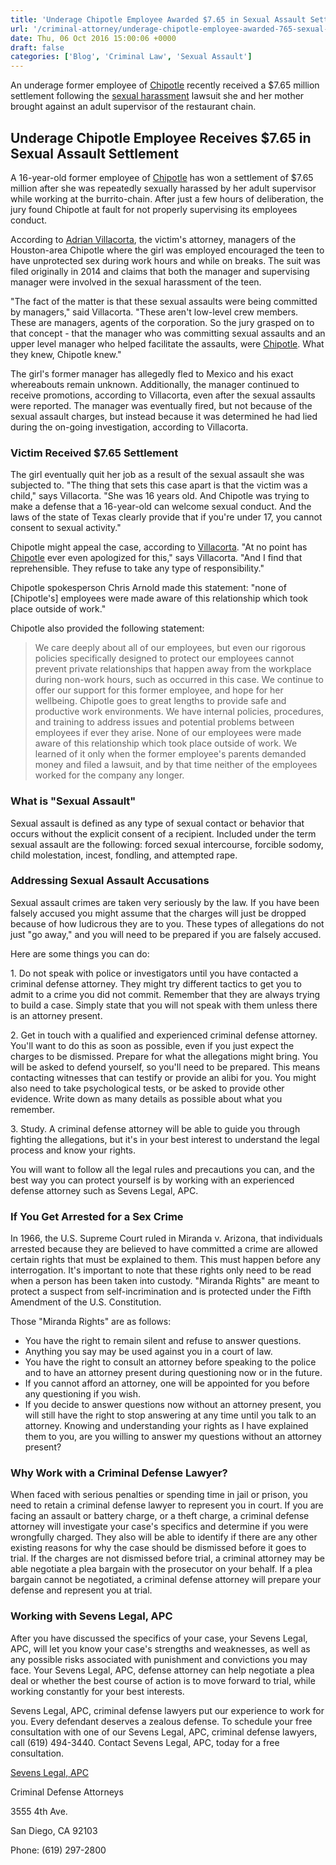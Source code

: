 ```yaml
---
title: 'Underage Chipotle Employee Awarded $7.65 in Sexual Assault Settlement'
url: '/criminal-attorney/underage-chipotle-employee-awarded-765-sexual-assault-settlement/544/'
date: Thu, 06 Oct 2016 15:00:06 +0000
draft: false
categories: ['Blog', 'Criminal Law', 'Sexual Assault']
---
```


An underage former employee of [Chipotle](https://www.sevenslegal.com/) recently received a $7.65 million settlement following the [sexual harassment](https://www.sevenslegal.com/) lawsuit she and her mother brought against an adult supervisor of the restaurant chain.

Underage Chipotle Employee Receives $7.65 in Sexual Assault Settlement
----------------------------------------------------------------------

A 16-year-old former employee of [Chipotle](https://www.sevenslegal.com/) has won a settlement of $7.65 million after she was repeatedly sexually harassed by her adult supervisor while working at the burrito-chain. After just a few hours of deliberation, the jury found Chipotle at fault for not properly supervising its employees conduct.

According to [Adrian Villacorta](https://www.sevenslegal.com/), the victim's attorney, managers of the Houston-area Chipotle where the girl was employed encouraged the teen to have unprotected sex during work hours and while on breaks. The suit was filed originally in 2014 and claims that both the manager and supervising manager were involved in the sexual harassment of the teen.

"The fact of the matter is that these sexual assaults were being committed by managers," said Villacorta. "These aren't low-level crew members. These are managers, agents of the corporation. So the jury grasped on to that concept - that the manager who was committing sexual assaults and an upper level manager who helped facilitate the assaults, were [Chipotle](https://www.sevenslegal.com/). What they knew, Chipotle knew."

The girl's former manager has allegedly fled to Mexico and his exact whereabouts remain unknown. Additionally, the manager continued to receive promotions, according to Villacorta, even after the sexual assaults were reported. The manager was eventually fired, but not because of the sexual assault charges, but instead because it was determined he had lied during the on-going investigation, according to Villacorta.

### Victim Received $7.65 Settlement

The girl eventually quit her job as a result of the sexual assault she was subjected to. "The thing that sets this case apart is that the victim was a child," says Villacorta. "She was 16 years old. And Chipotle was trying to make a defense that a 16-year-old can welcome sexual conduct. And the laws of the state of Texas clearly provide that if you're under 17, you cannot consent to sexual activity."

Chipotle might appeal the case, according to [Villacorta](https://www.sevenslegal.com/). "At no point has [Chipotle](https://www.sevenslegal.com/) ever even apologized for this," says Villacorta. "And I find that reprehensible. They refuse to take any type of responsibility."

Chipotle spokesperson Chris Arnold made this statement: "none of \[Chipotle's\] employees were made aware of this relationship which took place outside of work."

Chipotle also provided the following statement:

> We care deeply about all of our employees, but even our rigorous policies specifically designed to protect our employees cannot prevent private relationships that happen away from the workplace during non-work hours, such as occurred in this case. We continue to offer our support for this former employee, and hope for her wellbeing. Chipotle goes to great lengths to provide safe and productive work environments. We have internal policies, procedures, and training to address issues and potential problems between employees if ever they arise. None of our employees were made aware of this relationship which took place outside of work. We learned of it only when the former employee's parents demanded money and filed a lawsuit, and by that time neither of the employees worked for the company any longer.

### What is "Sexual Assault"

Sexual assault is defined as any type of sexual contact or behavior that occurs without the explicit consent of a recipient. Included under the term sexual assault are the following: forced sexual intercourse, forcible sodomy, child molestation, incest, fondling, and attempted rape.

### Addressing Sexual Assault Accusations

Sexual assault crimes are taken very seriously by the law. If you have been falsely accused you might assume that the charges will just be dropped because of how ludicrous they are to you. These types of allegations do not just "go away," and you will need to be prepared if you are falsely accused.

Here are some things you can do:

1\. Do not speak with police or investigators until you have contacted a criminal defense attorney. They might try different tactics to get you to admit to a crime you did not commit. Remember that they are always trying to build a case. Simply state that you will not speak with them unless there is an attorney present.

2\. Get in touch with a qualified and experienced criminal defense attorney. You'll want to do this as soon as possible, even if you just expect the charges to be dismissed. Prepare for what the allegations might bring. You will be asked to defend yourself, so you'll need to be prepared. This means contacting witnesses that can testify or provide an alibi for you. You might also need to take psychological tests, or be asked to provide other evidence. Write down as many details as possible about what you remember.

3\. Study. A criminal defense attorney will be able to guide you through fighting the allegations, but it's in your best interest to understand the legal process and know your rights.

You will want to follow all the legal rules and precautions you can, and the best way you can protect yourself is by working with an experienced defense attorney such as Sevens Legal, APC.

### If You Get Arrested for a Sex Crime

In 1966, the U.S. Supreme Court ruled in Miranda v. Arizona, that individuals arrested because they are believed to have committed a crime are allowed certain rights that must be explained to them. This must happen before any interrogation. It's important to note that these rights only need to be read when a person has been taken into custody. "Miranda Rights" are meant to protect a suspect from self-incrimination and is protected under the Fifth Amendment of the U.S. Constitution.

Those "Miranda Rights" are as follows:

*   You have the right to remain silent and refuse to answer questions.
*   Anything you say may be used against you in a court of law.
*   You have the right to consult an attorney before speaking to the police and to have an attorney present during questioning now or in the future.
*   If you cannot afford an attorney, one will be appointed for you before any questioning if you wish.
*   If you decide to answer questions now without an attorney present, you will still have the right to stop answering at any time until you talk to an attorney. Knowing and understanding your rights as I have explained them to you, are you willing to answer my questions without an attorney present?

### Why Work with a Criminal Defense Lawyer?

When faced with serious penalties or spending time in jail or prison, you need to retain a criminal defense lawyer to represent you in court. If you are facing an assault or battery charge, or a theft charge, a criminal defense attorney will investigate your case's specifics and determine if you were wrongfully charged. They also will be able to identify if there are any other existing reasons for why the case should be dismissed before it goes to trial. If the charges are not dismissed before trial, a criminal attorney may be able negotiate a plea bargain with the prosecutor on your behalf. If a plea bargain cannot be negotiated, a criminal defense attorney will prepare your defense and represent you at trial.

### Working with Sevens Legal, APC

After you have discussed the specifics of your case, your Sevens Legal, APC, will let you know your case's strengths and weaknesses, as well as any possible risks associated with punishment and convictions you may face. Your Sevens Legal, APC, defense attorney can help negotiate a plea deal or whether the best course of action is to move forward to trial, while working constantly for your best interests.

Sevens Legal, APC, criminal defense lawyers put our experience to work for you. Every defendant deserves a zealous defense. To schedule your free consultation with one of our Sevens Legal, APC, criminal defense lawyers, call (619) 494-3440. Contact Sevens Legal, APC, today for a free consultation.

[Sevens Legal, APC](https://www.sevenslegal.com/ "Sevens Legal, APC")

Criminal Defense Attorneys

3555 4th Ave.

San Diego, CA 92103

Phone: (619) 297-2800